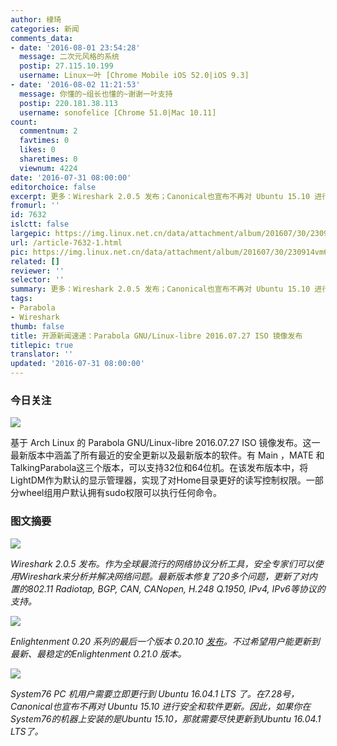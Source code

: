 ```yaml
---
author: 棣琦
categories: 新闻
comments_data:
- date: '2016-08-01 23:54:28'
  message: 二次元风格的系统
  postip: 27.115.10.199
  username: Linux一叶 [Chrome Mobile iOS 52.0|iOS 9.3]
- date: '2016-08-02 11:21:53'
  message: 你懂的~组长也懂的~谢谢一叶支持
  postip: 220.181.38.113
  username: sonofelice [Chrome 51.0|Mac 10.11]
count:
  commentnum: 2
  favtimes: 0
  likes: 0
  sharetimes: 0
  viewnum: 4224
date: '2016-07-31 08:00:00'
editorchoice: false
excerpt: 更多：Wireshark 2.0.5 发布；Canonical也宣布不再对 Ubuntu 15.10 进行安全和软件更新。
fromurl: ''
id: 7632
islctt: false
largepic: https://img.linux.net.cn/data/attachment/album/201607/30/230914vm61x1acm6hh881x.jpg
url: /article-7632-1.html
pic: https://img.linux.net.cn/data/attachment/album/201607/30/230914vm61x1acm6hh881x.jpg.thumb.jpg
related: []
reviewer: ''
selector: ''
summary: 更多：Wireshark 2.0.5 发布；Canonical也宣布不再对 Ubuntu 15.10 进行安全和软件更新。
tags:
- Parabola
- Wireshark
thumb: false
title: 开源新闻速递：Parabola GNU/Linux-libre 2016.07.27 ISO 镜像发布
titlepic: true
translator: ''
updated: '2016-07-31 08:00:00'
---
```


### 今日关注


![](https://img.linux.net.cn/data/attachment/album/201607/30/230914vm61x1acm6hh881x.jpg)


基于 Arch Linux 的 Parabola GNU/Linux-libre 2016.07.27 ISO 镜像发布。这一最新版本中涵盖了所有最近的安全更新以及最新版本的软件。有 Main ，MATE 和 TalkingParabola这三个版本，可以支持32位和64位机。在该发布版本中，将LightDM作为默认的显示管理器，实现了对Home目录更好的读写控制权限。一部分wheel组用户默认拥有sudo权限可以执行任何命令。


### 图文摘要


![](https://img.linux.net.cn/data/attachment/album/201607/30/231330dy9sdoaepdozty8m.jpg)


*Wireshark 2.0.5 发布。作为全球最流行的网络协议分析工具，安全专家们可以使用Wireshark来分析并解决网络问题。最新版本修复了20多个问题，更新了对内置的802.11 Radiotap, BGP, CAN, CANopen, H.248 Q.1950, IPv4, IPv6等协议的支持。*


![](https://img.linux.net.cn/data/attachment/album/201607/30/231700j6l921251jhlamk6.jpg)


*Enlightenment 0.20 系列的最后一个版本 0.20.10 [发布](https://www.enlightenment.org/news/e-0.20.10-release)。不过希望用户能更新到最新、最稳定的Enlightenment 0.21.0 版本。*


![](https://img.linux.net.cn/data/attachment/album/201607/30/233027alq7goeyzyq7w0kq.jpg)


*System76 PC 机用户需要立即更行到 Ubuntu 16.04.1 LTS 了。在7.28号，Canonical也宣布不再对 Ubuntu 15.10 进行安全和软件更新。因此，如果你在System76的机器上安装的是Ubuntu 15.10，那就需要尽快更新到Ubuntu 16.04.1 LTS了。*